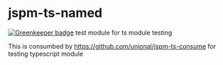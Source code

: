 # jspm-ts-named

[![Greenkeeper badge](https://badges.greenkeeper.io/unional/jspm-ts-named.svg)](https://greenkeeper.io/)
test module for ts module testing

This is consumbed by https://github.com/unional/jspm-ts-consume for testing typescript module
